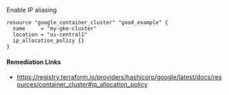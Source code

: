 
Enable IP aliasing

```hcl
resource "google_container_cluster" "good_example" {
  name     = "my-gke-cluster"
  location = "us-central1"
  ip_allocation_policy {}
}
```

#### Remediation Links
 - https://registry.terraform.io/providers/hashicorp/google/latest/docs/resources/container_cluster#ip_allocation_policy

